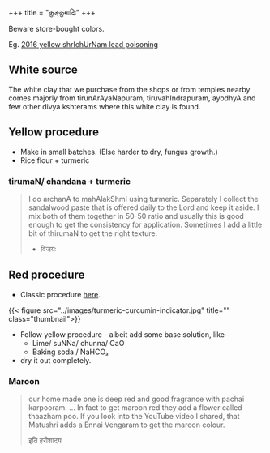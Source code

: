 +++
title = "कुङ्कुमादिः"
+++

Beware store-bought colors. 

Eg. [2016 yellow shrIchUrNam lead poisoning](../articles/shrIchUrNam-kunkumam-lead/)

## White source
The white clay that we purchase from the shops or from temples nearby comes majorly from tirunArAyaNapuram, tiruvahIndrapuram, ayodhyA and few other divya kshterams where this white clay is found.

## Yellow procedure
- Make in small batches. (Else harder to dry, fungus growth.)
- Rice flour + turmeric

### tirumaN/ chandana + turmeric
> I do archanA to mahAlakShmI using turmeric. Separately I collect the sandalwood paste that is offered daily to the Lord and keep it aside. I mix both of them together in 50-50 ratio and usually this is good enough to get the consistency for application. Sometimes I add a little bit of thirumaN to get the right texture. 
>
> - विजयः

## Red procedure
- Classic procedure [here](../articles/diy-shrIchUrNam/).

{{< figure src="../images/turmeric-curcumin-indicator.jpg" title="" class="thumbnail">}}

- Follow yellow procedure - albeit add some base solution, like-
  - Lime/ suNNa/ chunna/ CaO
  - Baking soda / NaHCO₃
- dry it out completely.


### Maroon
> our home made one is deep red and good fragrance with pachai karpooram. ... In fact to get maroon red they add a flower called thaazham poo. If you look into the YouTube video I shared, that Matushri adds a Ennai Vengaram to get the maroon colour.
> 
> इति हरीशादयः
